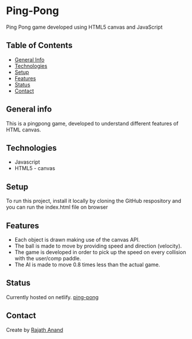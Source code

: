 # Ping-Pong
Ping Pong game developed using HTML5 canvas and JavaScript

## Table of Contents
* [General Info](#general-info)
* [Technologies](#technologies)
* [Setup](#setup)
* [Features](#features)
* [Status](#status)
* [Contact](#contact)

## General info
This is a pingpong game, developed to understand different features of HTML canvas. 

## Technologies
* Javascript
* HTML5 - canvas

## Setup
To run this project, install it locally by cloning the GitHub respository and you can run the index.html file on browser


## Features
* Each object is drawn making use of the canvas API.
* The ball is made to move by providing speed and direction (velocity).
* The game is developed in order to pick up the speed on every collision with the user/comp paddle.
* The AI is made to move 0.8 times less than the actual game.


## Status
Currently hosted on netlify. [ping-pong](https://pingponggreen.netlify.app/)

## Contact
Create by [Rajath Anand](http://linkedin.com/in/rajathanand)


